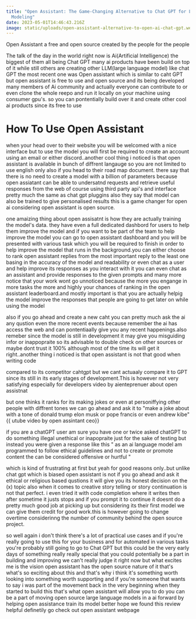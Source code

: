 ```yaml
---
title: "Open Assistant: The Game-Changing Alternative to Chat GPT for Language
  Modeling"
date: 2023-05-01T14:46:43.216Z
image: static/uploads/open-assistant-alternative-to-open-ai-chat-gpt.webp
---
```

Open Assistant a free and open source created by the people for the people

The talk of the day in the world right now is Ai(Artificial Intelligence) the biggest of them all being Chat GPT many ai products have been build on top of it 
while still others are creating other LLM(large language model) like chat GPT the most recent one was Open assistant which is similar to caht GPT but open assistant 
is free to use and open source and its being developed many members of Ai community and actually everyone can contribute to or even clone the whole reepo and run it 
locally on your machine using consumer gpu's. so you can pontentially build over it and create other cool ai products since its free to use

# How To Use Open Assistant 

when your head over to their website you will be welcomed with a nice interface but to use the model you will first be required to create an account using an 
email or either discord..another cool thing i noticed is that open assistant is available in bunch of diffrent langauge so you are not limited to use english only
also if you head to their road map document. there say that there is no need to create a model with a billion of parameters because open assiatant can be able to undersatnd
requests and retrieve useful responses from the web of course using third party api's and interface pretty much the same as chat gpt pluggins also they say that
model can also be trained to give personalised results this is a game changer for open ai considering open assistant is open source.

one amaizing thing about open assisatnt is how they are actually training the model's data. they have even a full dedicated dashbord for users to help them improve 
the model and if you want to be part of the team to help improve the model you can go to open assistant dashboard and you will be presented with various task which you will 
be required to finish in order to help improve the model that runs in the background.you can either choose to rank open assistant replies from the most important reply
to the least one basing in the accuracy of the model and readability or even chat as a user and help improve its responses as you interact with it
 you can even chat as an assistant and provide responses to the given prompts and many more notice that your work wont go unnoticed because the more you engange in more tasks 
the more and highly your chances of ranking in the open assistant leaderboard.and mostly important is that you are actually helpig the model improve the responses that 
people are going to get later on while using the model

also if you go ahead and create a new caht you can pretty much ask the ai any qustion even the more recent events because remember the ai has access the web and can pontentiaally
give you any recent happenings.also remeber since the model is still in development it may give you misguiding infor or inappopraite so its advisable to double check on 
other sources or maybe dont trust it 100% although most of the time its will get it right..another thing i noticed is that open assistant is not that good when writing code

compared to its competitor cahtgpt but we cant actuaaly compare it to GPT since its still in its early stages of development.This is however not very satisfying especially for developers
video by aienteprenuer about open assistnat

 but one thinks it ranks for its making jokes or even at personiffying other people with diffrent tones we can go ahead and ask it to "make a joke about with a tone of
donald trump elon musk or pope francis or even andrew kibe"
          {{ utube video by open assintant ceo}}

if you are a chatGPT user am sure you have one or twice asked chatGPT to do something illegal unethical or inapopraite just for the sake of testing but instead you were given a response like this
" as an ai language model am programmed to follow ethical guidelines and not to create or promote content the can be considered offensive or hurtful "

which is kind of frustrating at first but yeah for good reasons only..but unlike chat gpt which is biased open assistant is not if you go ahead and ask it ethical or religious based qustions  it will give you 
its honest decision on the (x) topic 
also when it comes to creative story telling or story continuation is not that perfect. i even tried it with code completion where it writes then after sometime it justs
stops and if you prompt it to continue it doesnt do a pretty much good job at picking up but considering its their first model we can give them credit for good work.this is however going to change overtime considerinng the number of community
behind the open source project.

so well again i don't think there's a lot of practical use cases and if you're really going to use this for your business and for automated
in various tasks you're probably still going to go to Chat GPT but this could be 
the very early days of something really really special that you could potentially be a part in building and improving
we can't really judge it right now but what excites me is the vision open assistant has  the open source nature of it that's what's so exciting about this and that's
why i think it's something worth looking into something worth supporting and if you're someone that wants to say i was part of the movement back in the very beginning when they
started to build this that's what open assistant will allow you to do you can be a part of moving open source large language models in a ai forward
 by helping open assistance train its model better hope we found this review helpful definetily go check out open assistant webpage
